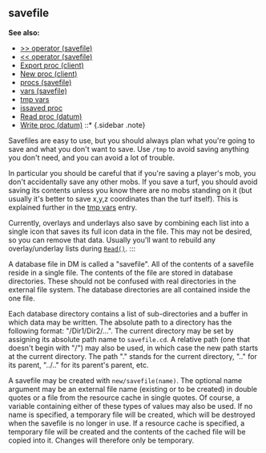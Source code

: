 ## savefile
**See also:**
*   [\>\> operator (savefile)](/savefile/operator/%3e%3e)
*   [\<\< operator (savefile)](/savefile/operator/%3c%3c)
*   [Export proc (client)](/client/proc/Export)
*   [New proc (client)](/client/proc/New)
*   [procs (savefile)](/savefile/proc)
*   [vars (savefile)](/savefile/var)
*   [tmp vars](/var/tmp)
*   [issaved proc](/proc/issaved)
*   [Read proc (datum)](/datum/proc/Read)
*   [Write proc (datum)](/datum/proc/Write)
::* {.sidebar .note}


Savefiles are easy to use, but you should always plan what
you\'re going to save and what you don\'t want to save. Use `/tmp` to
avoid saving anything you don\'t need, and you can avoid a lot of
trouble. 

In particular you should be careful that if you\'re
saving a player\'s mob, you don\'t accidentally save any other mobs. If
you save a turf, you should avoid saving its contents unless you know
there are no mobs standing on it (but usually it\'s better to save x,y,z
coordinates than the turf itself). This is explained further in the [tmp
vars](/var/tmp) entry. 

Currently, overlays and underlays also
save by combining each list into a single icon that saves its full icon
data in the file. This may not be desired, so you can remove that data.
Usually you\'ll want to rebuild any overlay/underlay lists during
[`Read()`](/datum/proc/Read).
:::


A database file in DM is called a \"savefile\". All of the
contents of a savefile reside in a single file. The contents of the file
are stored in database directories. These should not be confused with
real directories in the external file system. The database directories
are all contained inside the one file. 

Each database directory
contains a list of sub-directories and a buffer in which data may be
written. The absolute path to a directory has the following format:
\"/Dir1/Dir2/\...\". The current directory may be set by assigning its
absolute path name to `savefile.cd`. A relative path (one that doesn\'t
begin with \"/\") may also be used, in which case the new path starts at
the current directory. The path \".\" stands for the current directory,
\"..\" for its parent, \"../..\" for its parent\'s parent, etc.


A savefile may be created with `new/savefile(name)`. The
optional name argument may be an external file name (existing or to be
created) in double quotes or a file from the resource cache in single
quotes. Of course, a variable containing either of these types of values
may also be used. If no name is specified, a temporary file will be
created, which will be destroyed when the savefile is no longer in use.
If a resource cache is specified, a temporary file will be created and
the contents of the cached file will be copied into it. Changes will
therefore only be temporary.